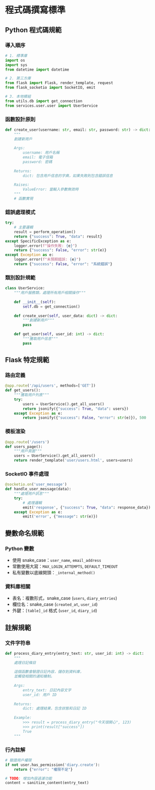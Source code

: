 # 程式碼撰寫標準

## Python 程式碼規範

### 導入順序
```python
# 1. 標準庫
import os
import sys
from datetime import datetime

# 2. 第三方庫
from flask import Flask, render_template, request
from flask_socketio import SocketIO, emit

# 3. 本地模組
from utils.db import get_connection
from services.user.user import UserService
```

### 函數設計原則
```python
def create_user(username: str, email: str, password: str) -> dict:
    """
    創建新用戶
    
    Args:
        username: 用戶名稱
        email: 電子信箱
        password: 密碼
        
    Returns:
        dict: 包含用戶信息的字典，如果失敗則包含錯誤信息
        
    Raises:
        ValueError: 當輸入參數無效時
    """
    # 函數實現
```

### 錯誤處理模式
```python
try:
    # 主要邏輯
    result = perform_operation()
    return {"success": True, "data": result}
except SpecificException as e:
    logger.error(f"操作失敗: {e}")
    return {"success": False, "error": str(e)}
except Exception as e:
    logger.error(f"未預期錯誤: {e}")
    return {"success": False, "error": "系統錯誤"}
```

### 類別設計規範
```python
class UserService:
    """用戶服務類，處理所有用戶相關操作"""
    
    def __init__(self):
        self.db = get_connection()
    
    def create_user(self, user_data: dict) -> dict:
        """創建新用戶"""
        pass
    
    def get_user(self, user_id: int) -> dict:
        """獲取用戶信息"""
        pass
```

## Flask 特定規範

### 路由定義
```python
@app.route('/api/users', methods=['GET'])
def get_users():
    """獲取用戶列表"""
    try:
        users = UserService().get_all_users()
        return jsonify({"success": True, "data": users})
    except Exception as e:
        return jsonify({"success": False, "error": str(e)}), 500
```

### 模板渲染
```python
@app.route('/users')
def users_page():
    """用戶頁面"""
    users = UserService().get_all_users()
    return render_template('user/users.html', users=users)
```

### SocketIO 事件處理
```python
@socketio.on('user_message')
def handle_user_message(data):
    """處理用戶訊息"""
    try:
        # 處理邏輯
        emit('response', {"success": True, "data": response_data})
    except Exception as e:
        emit('error', {"message": str(e)})
```

## 變數命名規範

### Python 變數
- 使用 snake_case：`user_name`, `email_address`
- 常數使用大寫：`MAX_LOGIN_ATTEMPTS`, `DEFAULT_TIMEOUT`
- 私有變數以底線開頭：`_internal_method()`

### 資料庫相關
- 表名：複數形式，snake_case (`users`, `diary_entries`)
- 欄位名：snake_case (`created_at`, `user_id`)
- 外鍵：`[table]_id` 格式 (`user_id`, `diary_id`)

## 註解規範

### 文件字符串
```python
def process_diary_entry(entry_text: str, user_id: int) -> dict:
    """
    處理日記條目
    
    這個函數會驗證日記內容，儲存到資料庫，
    並觸發相關的通知機制。
    
    Args:
        entry_text: 日記內容文字
        user_id: 用戶 ID
        
    Returns:
        dict: 處理結果，包含狀態和日記 ID
        
    Example:
        >>> result = process_diary_entry("今天很開心", 123)
        >>> print(result["success"])
        True
    """
```

### 行內註解
```python
# 驗證用戶權限
if not user.has_permission('diary.create'):
    return {"error": "權限不足"}

# TODO: 增加內容過濾功能
content = sanitize_content(entry_text)
```
